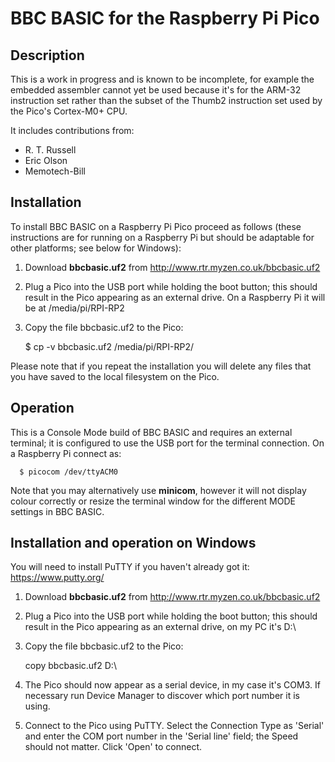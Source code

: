 # BBC BASIC for the Raspberry Pi Pico

## Description

This is a work in progress and is known to be incomplete, for example the embedded assembler
cannot yet be used because it's for the ARM-32 instruction set rather than the subset of the
Thumb2 instruction set used by the Pico's Cortex-M0+ CPU.

It includes contributions from:

* R. T. Russell
* Eric Olson
* Memotech-Bill

## Installation

To install BBC BASIC on a Raspberry Pi Pico proceed as follows (these instructions are for
running on a Raspberry Pi but should be adaptable for other platforms; see below for Windows):

1. Download **bbcbasic.uf2** from http://www.rtr.myzen.co.uk/bbcbasic.uf2

2. Plug a Pico into the USB port while holding the boot button; this should result in the
Pico appearing as an external drive.  On a Raspberry Pi it will be at /media/pi/RPI-RP2

3. Copy the file bbcbasic.uf2 to the Pico:

      $ cp -v bbcbasic.uf2 /media/pi/RPI-RP2/

Please note that if you repeat the installation you will delete any files that you have
saved to the local filesystem on the Pico.

## Operation

This is a Console Mode build of BBC BASIC and requires an external terminal; it is
configured to use the USB port for the terminal connection.  On a Raspberry Pi connect as:

      $ picocom /dev/ttyACM0

Note that you may alternatively use **minicom**, however it will not display colour
correctly or resize the terminal window for the different MODE settings in BBC BASIC.

## Installation and operation on Windows

You will need to install PuTTY if you haven't already got it: https://www.putty.org/

1. Download **bbcbasic.uf2** from http://www.rtr.myzen.co.uk/bbcbasic.uf2

2. Plug a Pico into the USB port while holding the boot button; this should result in the
Pico appearing as an external drive, on my PC it's D:\

3. Copy the file bbcbasic.uf2 to the Pico:

      copy bbcbasic.uf2 D:\

4. The Pico should now appear as a serial device, in my case it's COM3.  If necessary run
Device Manager to discover which port number it is using.

5. Connect to the Pico using PuTTY.  Select the Connection Type as 'Serial' and enter the COM
port number in the 'Serial line' field; the Speed should not matter.  Click 'Open' to connect.
